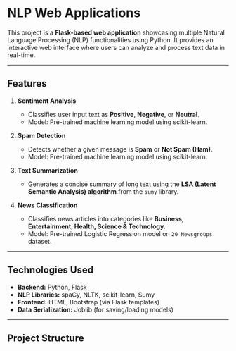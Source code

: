 # NLP Web Applications

This project is a **Flask-based web application** showcasing multiple Natural Language Processing (NLP) functionalities using Python. It provides an interactive web interface where users can analyze and process text data in real-time.  

---

## **Features**

1. **Sentiment Analysis**
   - Classifies user input text as **Positive**, **Negative**, or **Neutral**.
   - Model: Pre-trained machine learning model using scikit-learn.

2. **Spam Detection**
   - Detects whether a given message is **Spam** or **Not Spam (Ham)**.
   - Model: Pre-trained machine learning model using scikit-learn.

3. **Text Summarization**
   - Generates a concise summary of long text using the **LSA (Latent Semantic Analysis) algorithm** from the `sumy` library.

4. **News Classification**
   - Classifies news articles into categories like **Business, Entertainment, Health, Science & Technology**.
   - Model: Pre-trained Logistic Regression model on `20 Newsgroups` dataset.

---

## **Technologies Used**

- **Backend:** Python, Flask
- **NLP Libraries:** spaCy, NLTK, scikit-learn, Sumy
- **Frontend:** HTML, Bootstrap (via Flask templates)
- **Data Serialization:** Joblib (for saving/loading models)

---

## **Project Structure**

